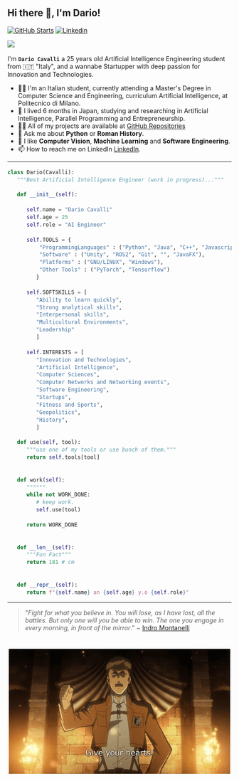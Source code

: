 <!-- <a target="blank"><img align="left" src="./assets/patric1.gif" /></a> -->

## Hi there 👋, I'm Dario!
[![GitHub Starts](https://img.shields.io/github/stars/Cavalli98?label=github&color=181717&logo=github&style=for-the-badge)](https://github.com/Cavalli98)
[![Linkedin](https://img.shields.io/badge/linked-in-369?style=for-the-badge&logo=linkedin&logoColor=white&color=blue)](http://www.linkedin.com/in/dario-cavalli-03111710)

<p align="left">
 <img src="https://readme-typing-svg.herokuapp.com/?lines=Welcome+to+my+GitHub+Profile!&center=true&width=360&height=30">
</p>

<!-- <a target="blank"><img align="left" src="./assets/profile_pic.gif" /></a> -->


I'm **`Dario Cavalli`** a 25 years old Artificial Intelligence Engineering student from 🇮🇹 "Italy",
and a wannabe Startupper with deep passion for Innovation and Technologies.

- 🧑‍🎓 I'm an Italian student, currently attending a Master's Degree in Computer Science and Engineering, curriculum Artificial Intelligence, at Politecnico di Milano.
- 🎎 I lived 6 months in Japan, studying and researching in Artificial Intelligence, Parallel Programming and Entrepreneurship.
- 👨‍💻 All of my projects are available at [GitHub Repositories](https://github.com/Cavalli98?tab=repositories)
- 💬 Ask me about **Python** or **Roman History**.
- 🐧 I like **Computer Vision**, **Machine Learning** and **Software Engineering**.
- 📫 How to reach me on LinkedIn [LinkedIn](http://www.linkedin.com/in/dario-cavalli-03111710).


<!-- to print thick horizontal line -->
---

```python
class Dario(Cavalli):
   """Best Artificial Intelligence Engineer (work in progress)..."""
   
   def __init__(self):
     
      self.name = "Dario Cavalli"
      self.age = 25
      self.role = "AI Engineer"

      self.TOOLS = {
          "ProgrammingLanguages" : ("Python", "Java", "C++", "Javascript", "Prolog", "R"),
          "Software" : ("Unity", "ROS2", "Git", "", "JavaFX"),
          "Platforms" : ("GNU/LINUX", "Windows"),
          "Other Tools" : ("PyTorch", "Tensorflow")
         }

      self.SOFTSKILLS = [
         "Ability to learn quickly",
         "Strong analytical skills",
         "Interpersonal skills",
         "Multicultural Environments",
         "Leadership"
         ]

      self.INTERESTS = [
         "Innovation and Technologies",
         "Artificial Intelligence",
         "Computer Sciences",
         "Computer Networks and Networking events",
         "Software Engineering",
         "Startups",
         "Fitness and Sports",
         "Geopolitics",
         "History",
         ]

   def use(self, tool):
      """use one of my tools or use bunch of them."""
      return self.tools[tool]


   def work(self):
      """"""
      while not WORK_DONE:
         # keep work.
         self.use(tool)

      return WORK_DONE


   def __len__(self):
      """Fun Fact"""
      return 181 # cm


   def __repr__(self):
      return f"{self.name} an {self.age} y.o {self.role}"

```
---

> "_Fight for what you believe in. You will lose, as I have lost, all the battles. But only one will you be able to win. The one you engage in every morning, in front of the mirror_.”
> ~ [Indro Montanelli](https://en.wikipedia.org/wiki/Indro_Montanelli)

#
<p align="center">
<a href="https://Cavalli98.github.io/" target="blank"><img src="https://github.com/Cavalli98/Cavalli98/blob/main/assets/shinzou.gif" /></a>
</p>

# 
